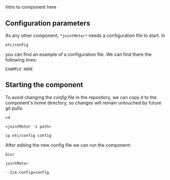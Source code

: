 ```
```
#
``` jointMotor
```
Intro to component here


## Configuration parameters
As any other component,
``` *jointMotor* ```
needs a configuration file to start. In

    etc/config

you can find an example of a configuration file. We can find there the following lines:

    EXAMPLE HERE

    
## Starting the component
To avoid changing the *config* file in the repository, we can copy it to the component's home directory, so changes will remain untouched by future git pulls:

    cd

``` <jointMotor 's path> ```

    cp etc/config config
    
After editing the new config file we can run the component:

    bin/

```jointMotor ```

    --Ice.Config=config
